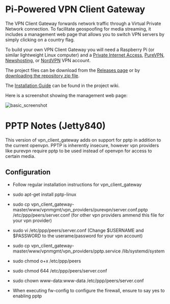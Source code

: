 <h1>Pi-Powered VPN Client Gateway</h1>
The VPN Client Gateway forwards network traffic through a Virtual Private Network connection. To facilitate geospoofing for media streaming, it includes a management web page that allows you to switch VPN servers by simply clicking on a country flag.

To build your own VPN Client Gateway you will need a Raspberry Pi (or similar lightweight Linux computer) and a [Private Internet Access](https://www.privateinternetaccess.com), [PureVPN](https://www.purevpn.com/), [Newshosting](https://www.newshosting.com/), or [NordVPN](https://www.nordvpn.com/) VPN account.

The project files can be download from the [Releases page](https://github.com/mr-canoehead/vpn_client_gateway/releases) or by [downloading the repository zip file](https://github.com/mr-canoehead/vpn_client_gateway/archive/master.zip).

The [Installation Guide](https://github.com/mr-canoehead/vpn_client_gateway/wiki/Installation-Guide) can be found in the project wiki.

Here is a screenshot showing the management web page:

![basic_screenshot](https://cloud.githubusercontent.com/assets/10369989/6698111/0762937e-ccb3-11e4-898e-b9be8fe8ef5e.png)

<h1>PPTP Notes (Jetty840)</h1>

This version of vpn_client_gateway adds on support for pptp in addition to the current openvpn.  PPTP is inherently insecure,
however vpn providers like purevpn require pptp to be used instead of openvpn for access to certain media.

<h2>Configuration</h2>

* Follow regular installation instructions for vpn_client_gateway

* sudo apt-get install pptp-linux

* sudo cp vpn_client_gateway-master/www/vpnmgmt/vpn_providers/purevpn/server.conf.pptp /etc/ppp/peers/server.conf (for other vpn providers ammend this file for your vpn provider)

* sudo vi /etc/ppp/peers/server.conf (Change $USERNAME and $PASSWORD to the userame/password for your vpn account)

* sudo cp vpn_client_gateway-master/www/vpnmgmt/vpn_providers/pptp.service /lib/systemd/system

* sudo chmod o+x /etc/ppp/peers

* sudo chmod 644 /etc/ppp/peers/server.conf

* sudo chown www-data:www-data /etc/ppp/peers/server.conf

* When executing fw-config to configure the firewall, ensure to say yes to enabling pptp
